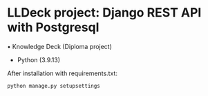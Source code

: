 # LLDeck project: Django REST API with Postgresql
• Knowledge Deck (Diploma project)

* Python (3.9.13)

After installation with requirements.txt:
```shell
python manage.py setupsettings
```
